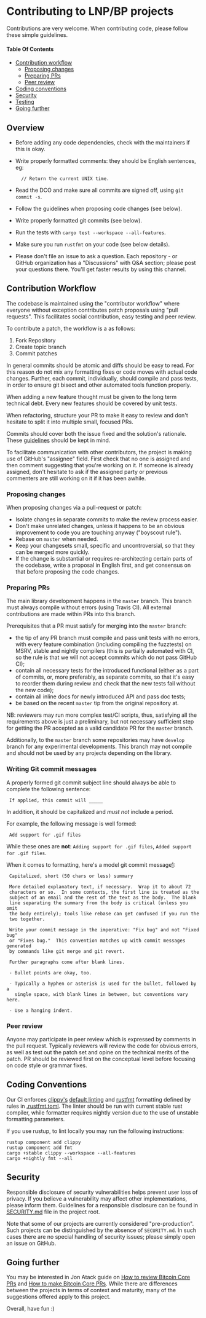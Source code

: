 Contributing to LNP/BP projects
===============================

Contributions are very welcome. When contributing code, please follow these
simple guidelines.

#### Table Of Contents
- [Contribution workflow](#contribution-workflow)
    * [Proposing changes](#proposing-changes)
    * [Preparing PRs](#preparing-prs)
    * [Peer review](#peer-review)
- [Coding conventions](#coding-conventions)
- [Security](#security)
- [Testing](#testing)
- [Going further](#going-further)

Overview
--------

* Before adding any code dependencies, check with the maintainers if this is okay.
* Write properly formatted comments: they should be English sentences, eg:

        // Return the current UNIX time.

* Read the DCO and make sure all commits are signed off, using `git commit -s`.
* Follow the guidelines when proposing code changes (see below).
* Write properly formatted git commits (see below).
* Run the tests with `cargo test --workspace --all-features`.
* Make sure you run `rustfmt` on your code (see below details).
* Please don't file an issue to ask a question. Each repository - or  
  GitHub organization has a "Discussions" with Q&A section; please post your
  questions there. You'll get faster results by using this channel.

Contribution Workflow
---------------------
The codebase is maintained using the "contributor workflow" where everyone
without exception contributes patch proposals using "pull requests". This
facilitates social contribution, easy testing and peer review.

To contribute a patch, the workflow is a as follows:

1. Fork Repository
2. Create topic branch
3. Commit patches

In general commits should be atomic and diffs should be easy to read. For this
reason do not mix any formatting fixes or code moves with actual code changes.
Further, each commit, individually, should compile and pass tests, in order to
ensure git bisect and other automated tools function properly.

When adding a new feature thought must be given to the long term technical debt.
Every new features should be covered by unit tests.

When refactoring, structure your PR to make it easy to review and don't hesitate
to split it into multiple small, focused PRs.

Commits should cover both the issue fixed and the solution's rationale.
These [guidelines](https://chris.beams.io/posts/git-commit/) should be kept in
mind.

To facilitate communication with other contributors, the project is making use
of GitHub's "assignee" field. First check that no one is assigned and then
comment suggesting that you're working on it. If someone is already assigned,
don't hesitate to ask if the assigned party or previous commenters are still
working on it if it has been awhile.

### Proposing changes

When proposing changes via a pull-request or patch:

* Isolate changes in separate commits to make the review process easier.
* Don't make unrelated changes, unless it happens to be an obvious improvement to
  code you are touching anyway ("boyscout rule").
* Rebase on `master` when needed.
* Keep your changesets small, specific and uncontroversial, so that they can be
  merged more quickly.
* If the change is substantial or requires re-architecting certain parts of the
  codebase, write a proposal in English first, and get consensus on that before
  proposing the code changes.

### Preparing PRs

The main library development happens in the `master` branch. This branch must
always compile without errors (using Travis CI). All external contributions are
made within PRs into this branch.

Prerequisites that a PR must satisfy for merging into the `master` branch:
* the tip of any PR branch must compile and pass unit tests with no errors, with
  every feature combination (including compiling the fuzztests) on MSRV, stable
  and nightly compilers (this is partially automated with CI, so the rule
  is that we will not accept commits which do not pass GitHub CI);
* contain all necessary tests for the introduced functional (either as a part of
  commits, or, more preferably, as separate commits, so that it's easy to
  reorder them during review and check that the new tests fail without the new
  code);
* contain all inline docs for newly introduced API and pass doc tests;
* be based on the recent `master` tip from the original repository at.

NB: reviewers may run more complex test/CI scripts, thus, satisfying all the
requirements above is just a preliminary, but not necessary sufficient step for
getting the PR accepted as a valid candidate PR for the `master` branch.

Additionally, to the `master` branch some repositories may have `develop` branch
for any experimental developments. This branch may not compile and should not be
used by any projects depending on the library.

### Writing Git commit messages

A properly formed git commit subject line should always be able to complete the
following sentence:

     If applied, this commit will _____

In addition, it should be capitalized and *must not* include a period.

For example, the following message is well formed:

     Add support for .gif files

While these ones are **not**: `Adding support for .gif files`,
`Added support for .gif files`.

When it comes to formatting, here's a model git commit message[1]:

     Capitalized, short (50 chars or less) summary

     More detailed explanatory text, if necessary.  Wrap it to about 72
     characters or so.  In some contexts, the first line is treated as the
     subject of an email and the rest of the text as the body.  The blank
     line separating the summary from the body is critical (unless you omit
     the body entirely); tools like rebase can get confused if you run the
     two together.

     Write your commit message in the imperative: "Fix bug" and not "Fixed bug"
     or "Fixes bug."  This convention matches up with commit messages generated
     by commands like git merge and git revert.

     Further paragraphs come after blank lines.

     - Bullet points are okay, too.

     - Typically a hyphen or asterisk is used for the bullet, followed by a
       single space, with blank lines in between, but conventions vary here.

     - Use a hanging indent.

### Peer review

Anyone may participate in peer review which is expressed by comments in the pull
request. Typically reviewers will review the code for obvious errors, as well as
test out the patch set and opine on the technical merits of the patch. PR should
be reviewed first on the conceptual level before focusing on code style or
grammar fixes.

Coding Conventions
------------------
Our CI enforces [clippy's](https://github.com/rust-lang/rust-clippy)
[default linting](https://rust-lang.github.io/rust-clippy/rust-1.52.0/index.html)
and [rustfmt](https://github.com/rust-lang/rustfmt) formatting defined by rules
in [.rustfmt.toml](./.rustfmt.toml). The linter should be run with current
stable rust compiler, while formatter requires nightly version due to the use of
unstable formatting parameters.

If you use rustup, to lint locally you may run the following instructions:

```console
rustup component add clippy
rustup component add fmt
cargo +stable clippy --workspace --all-features
cargo +nightly fmt --all
```

Security
--------
Responsible disclosure of security vulnerabilities helps prevent user loss of
privacy. If you believe a vulnerability may affect other implementations, please
inform them. Guidelines for a responsible disclosure can be found in 
[SECURITY.md](./SECURITY.md) file in the project root.

Note that some of our projects are currently considered "pre-production".
Such projects can be distinguished by the absence of `SECURITY.md`. In such
cases there are no special handling of security issues; please simply open
an issue on GitHub.

Going further
-------------
You may be interested in Jon Atack guide on
[How to review Bitcoin Core PRs][Review] and [How to make Bitcoin Core PRs][PR].
While there are differences between the projects in terms of context and
maturity, many of the suggestions offered apply to this project.

Overall, have fun :)

[1]: http://tbaggery.com/2008/04/19/a-note-about-git-commit-messages.html
[Review]: https://github.com/jonatack/bitcoin-development/blob/master/how-to-review-bitcoin-core-prs.md
[PR]: https://github.com/jonatack/bitcoin-development/blob/master/how-to-make-bitcoin-core-prs.md
